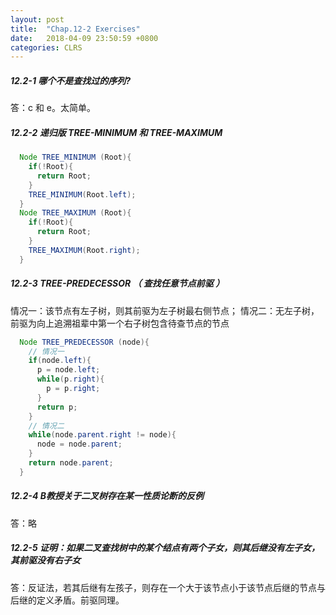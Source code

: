 ```yaml
---
layout: post
title:  "Chap.12-2 Exercises"
date:   2018-04-09 23:50:59 +0800
categories: CLRS
---
```

##### **12.2-1 哪个不是查找过的序列?**
答：c 和 e。太简单。

##### **12.2-2 递归版 TREE-MINIMUM 和 TREE-MAXIMUM**
```java
  Node TREE_MINIMUM (Root){
    if(!Root){
      return Root;
    }
    TREE_MINIMUM(Root.left);
  }
  Node TREE_MAXIMUM (Root){
    if(!Root){
      return Root;
    }
    TREE_MAXIMUM(Root.right);
  }
```
##### **12.2-3 TREE-PREDECESSOR （ 查找任意节点前驱 ）**
情况一：该节点有左子树，则其前驱为左子树最右侧节点；
情况二：无左子树，前驱为向上追溯祖辈中第一个右子树包含待查节点的节点
```java
  Node TREE_PREDECESSOR (node){
    // 情况一
    if(node.left){
      p = node.left;
      while(p.right){
        p = p.right;
      }
      return p;
    }
    // 情况二
    while(node.parent.right != node){
      node = node.parent;
    }
    return node.parent;
  }

```
##### **12.2-4 B教授关于二叉树存在某一性质论断的反例**
答：略

##### **12.2-5 证明：如果二叉查找树中的某个结点有两个子女，则其后继没有左子女，其前驱没有右子女**
答：反证法，若其后继有左孩子，则存在一个大于该节点小于该节点后继的节点与后继的定义矛盾。前驱同理。
